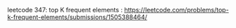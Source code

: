 leetcode 347: top K frequent elements : https://leetcode.com/problems/top-k-frequent-elements/submissions/1505388464/